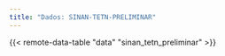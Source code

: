 ```yaml
---
title: "Dados: SINAN-TETN-PRELIMINAR"
---
```


{{< remote-data-table "data" "sinan_tetn_preliminar" >}}
